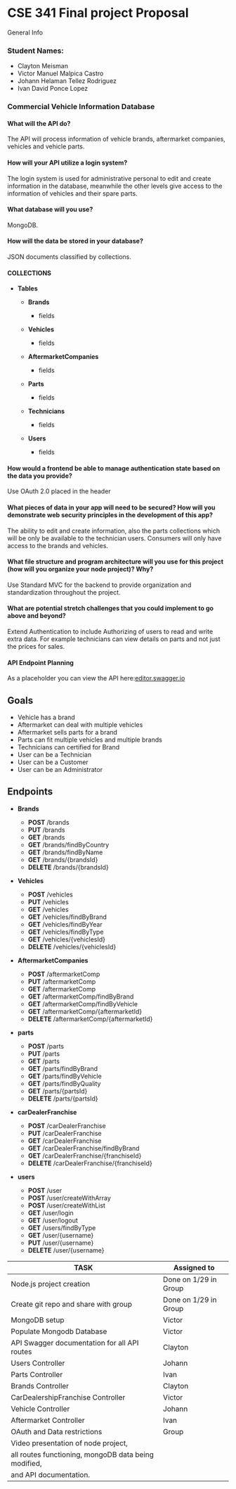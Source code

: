 # CSE 341 Final project Proposal
General Info
### Student Names:
  * Clayton Meisman
  * Victor Manuel Malpica Castro
  * Johann Helaman Tellez Rodriguez
  * Ivan David Ponce Lopez

### Commercial Vehicle Information Database
#### What will the API do?
The API will process information of vehicle brands, aftermarket companies, vehicles and vehicle parts.

#### How will your API utilize a login system?
The login system is used for administrative personal to edit and create information in the database, meanwhile the other levels give access to the information of vehicles and their spare parts.

#### What database will you use?
MongoDB.

#### How will the data be stored in your database?
JSON documents classified by collections.
#### COLLECTIONS
* **Tables**
  * **Brands**
    * fields

  * **Vehicles**
    * fields

  * **AftermarketCompanies**
    * fields

  * **Parts**
    * fields

  * **Technicians**
    * fields

  * **Users**
    * fields




#### How would a frontend be able to manage authentication state based on the data you provide?
Use OAuth 2.0 placed in the header

#### What pieces of data in your app will need to be secured? How will you demonstrate web security principles in the development of this app?
The ability to edit and create information, also the parts collections which will be only be available to the technician users. Consumers will only have access to the brands and vehicles.

#### What file structure and program architecture will you use for this project (how will you organize your node project)? Why?
Use Standard MVC for the backend to provide organization and standardization throughout the project.

#### What are potential stretch challenges that you could implement to go above and beyond?
Extend Authentication to include Authorizing of users to read and write extra data.
For example technicians can view details on parts and not just the prices for sales.


#### API Endpoint Planning
As a placeholder you can view the API here:[editor.swagger.io](https://editor.swagger.io) 

## Goals
* Vehicle has a brand
* Aftermarket can deal with multiple vehicles
* Aftermarket sells parts for a brand
* Parts can fit multiple vehicles and multiple brands
* Technicians can certified for Brand
* User can be a Technician
* User can be a Customer
* User can be an Administrator


## Endpoints
* **Brands**
  * **POST** /brands
  * **PUT** /brands
  * **GET** /brands
  * **GET** /brands/findByCountry
  * **GET** /brands/findByName
  * **GET** /brands/{brandsId}
  * **DELETE** /brands/{brandsId}

* **Vehicles**
  * **POST** /vehicles
  * **PUT** /vehicles
  * **GET** /vehicles
  * **GET** /vehicles/findByBrand
  * **GET** /vehicles/findByYear
  * **GET** /vehicles/findByType
  * **GET** /vehicles/{vehiclesId}
  * **DELETE** /vehicles/{vehiclesId}
  
* **AftermarketCompanies**
  * **POST** /aftermarketComp
  * **PUT** /aftermarketComp
  * **GET** /aftermarketComp
  * **GET** /aftermarketComp/findByBrand
  * **GET** /aftermarketComp/findByVehicle
  * **GET** /aftermarketComp/{aftermarketId}
  * **DELETE** /aftermarketComp/{aftermarketId}

* **parts**
  * **POST** /parts
  * **PUT** /parts
  * **GET** /parts
  * **GET** /parts/findByBrand
  * **GET** /parts/findByVehicle
  * **GET** /parts/findByQuality
  * **GET** /parts/{partsId}
  * **DELETE** /parts/{partsId}

* **carDealerFranchise**
  * **POST** /carDealerFranchise
  * **PUT** /carDealerFranchise
  * **GET** /carDealerFranchise
  * **GET** /carDealerFranchise/findByBrand
  * **GET** /carDealerFranchise/{franchiseId}
  * **DELETE** /carDealerFranchise/{franchiseId}

* **users**
  * **POST** /user
  * **POST** /user/createWithArray
  * **POST** /user/createWithList
  * **GET** /user/login
  * **GET** /user/logout
  * **GET** /users/findByType
  * **GET** /user/{username}
  * **PUT** /user/{username}
  * **DELETE** /user/{username}


| TASK                                                 | Assigned to           |
| ---------------------------------------------------- | --------------------- |
| Node.js project creation                             | Done on 1/29 in Group |
| Create git repo and share with group                 | Done on 1/29 in Group |
| MongoDB setup                                        | Victor                |
| Populate Mongodb Database                            | Victor                |
| API Swagger documentation for all API routes         | Clayton               |
| Users Controller                                     | Johann                |
| Parts Controller                                     | Ivan                  |
| Brands Controller                                    | Clayton               |
| CarDealershipFranchise Controller                    | Victor                |
| Vehicle Controller                                   | Johann                |
| Aftermarket Controller                               | Ivan                  |
| OAuth and Data restrictions                          | Group                 |
| Video presentation of node project,                  |                       |
| all routes functioning, mongoDB data being modified, |                       |
| and API documentation.                               |                       |
